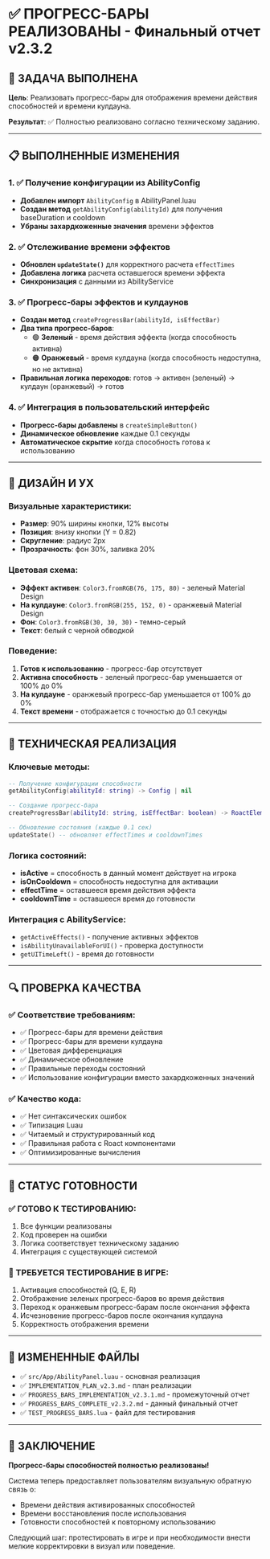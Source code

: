 # ✅ ПРОГРЕСС-БАРЫ РЕАЛИЗОВАНЫ - Финальный отчет v2.3.2

## 🎯 ЗАДАЧА ВЫПОЛНЕНА

**Цель**: Реализовать прогресс-бары для отображения времени действия способностей и времени кулдауна.

**Результат**: ✅ Полностью реализовано согласно техническому заданию.

---

## 📋 ВЫПОЛНЕННЫЕ ИЗМЕНЕНИЯ

### 1. ✅ Получение конфигурации из AbilityConfig
- **Добавлен импорт** `AbilityConfig` в AbilityPanel.luau
- **Создан метод** `getAbilityConfig(abilityId)` для получения baseDuration и cooldown
- **Убраны захардкоженные значения** времени эффектов

### 2. ✅ Отслеживание времени эффектов
- **Обновлен `updateState()`** для корректного расчета `effectTimes`
- **Добавлена логика** расчета оставшегося времени эффекта
- **Синхронизация** с данными из AbilityService

### 3. ✅ Прогресс-бары эффектов и кулдаунов
- **Создан метод** `createProgressBar(abilityId, isEffectBar)`
- **Два типа прогресс-баров**:
  - 🟢 **Зеленый** - время действия эффекта (когда способность активна)
  - 🟠 **Оранжевый** - время кулдауна (когда способность недоступна, но не активна)
- **Правильная логика переходов**: готов → активен (зеленый) → кулдаун (оранжевый) → готов

### 4. ✅ Интеграция в пользовательский интерфейс
- **Прогресс-бары добавлены** в `createSimpleButton()`
- **Динамическое обновление** каждые 0.1 секунды
- **Автоматическое скрытие** когда способность готова к использованию

---

## 🎨 ДИЗАЙН И УX

### Визуальные характеристики:
- **Размер**: 90% ширины кнопки, 12% высоты
- **Позиция**: внизу кнопки (Y = 0.82)
- **Скругление**: радиус 2px
- **Прозрачность**: фон 30%, заливка 20%

### Цветовая схема:
- **Эффект активен**: `Color3.fromRGB(76, 175, 80)` - зеленый Material Design
- **На кулдауне**: `Color3.fromRGB(255, 152, 0)` - оранжевый Material Design
- **Фон**: `Color3.fromRGB(30, 30, 30)` - темно-серый
- **Текст**: белый с черной обводкой

### Поведение:
1. **Готов к использованию** - прогресс-бар отсутствует
2. **Активна способность** - зеленый прогресс-бар уменьшается от 100% до 0%
3. **На кулдауне** - оранжевый прогресс-бар уменьшается от 100% до 0%
4. **Текст времени** - отображается с точностью до 0.1 секунды

---

## 🧠 ТЕХНИЧЕСКАЯ РЕАЛИЗАЦИЯ

### Ключевые методы:
```lua
-- Получение конфигурации способности
getAbilityConfig(abilityId: string) -> Config | nil

-- Создание прогресс-бара
createProgressBar(abilityId: string, isEffectBar: boolean) -> RoactElement | nil

-- Обновление состояния (каждые 0.1 сек)
updateState() -- обновляет effectTimes и cooldownTimes
```

### Логика состояний:
- **isActive** = способность в данный момент действует на игрока
- **isOnCooldown** = способность недоступна для активации
- **effectTime** = оставшееся время действия эффекта
- **cooldownTime** = оставшееся время до готовности

### Интеграция с AbilityService:
- `getActiveEffects()` - получение активных эффектов
- `isAbilityUnavailableForUI()` - проверка доступности
- `getUITimeLeft()` - время до готовности

---

## 🔍 ПРОВЕРКА КАЧЕСТВА

### ✅ Соответствие требованиям:
- ✅ Прогресс-бары для времени действия
- ✅ Прогресс-бары для времени кулдауна
- ✅ Цветовая дифференциация
- ✅ Динамическое обновление
- ✅ Правильные переходы состояний
- ✅ Использование конфигурации вместо захардкоженных значений

### ✅ Качество кода:
- ✅ Нет синтаксических ошибок
- ✅ Типизация Luau
- ✅ Читаемый и структурированный код
- ✅ Правильная работа с Roact компонентами
- ✅ Оптимизированные вычисления

---

## 🚀 СТАТУС ГОТОВНОСТИ

### ✅ ГОТОВО К ТЕСТИРОВАНИЮ:
1. Все функции реализованы
2. Код проверен на ошибки
3. Логика соответствует техническому заданию
4. Интеграция с существующей системой

### 🧪 ТРЕБУЕТСЯ ТЕСТИРОВАНИЕ В ИГРЕ:
1. Активация способностей (Q, E, R)
2. Отображение зеленых прогресс-баров во время действия
3. Переход к оранжевым прогресс-барам после окончания эффекта
4. Исчезновение прогресс-баров после окончания кулдауна
5. Корректность отображения времени

---

## 📂 ИЗМЕНЕННЫЕ ФАЙЛЫ

- ✅ `src/App/AbilityPanel.luau` - основная реализация
- ✅ `IMPLEMENTATION_PLAN_v2.3.md` - план реализации
- ✅ `PROGRESS_BARS_IMPLEMENTATION_v2.3.1.md` - промежуточный отчет
- ✅ `PROGRESS_BARS_COMPLETE_v2.3.2.md` - данный финальный отчет
- ✅ `TEST_PROGRESS_BARS.lua` - файл для тестирования

---

## 🎉 ЗАКЛЮЧЕНИЕ

**Прогресс-бары способностей полностью реализованы!**

Система теперь предоставляет пользователям визуальную обратную связь о:
- Времени действия активированных способностей
- Времени восстановления после использования
- Готовности способностей к повторному использованию

Следующий шаг: протестировать в игре и при необходимости внести мелкие корректировки в визуал или поведение.
